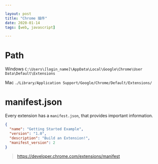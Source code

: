 ```yaml
---

layout: post
title: "Chrome 插件"
date: 2020-01-14
tags: [web, javascript]

---
```


# Path
Windows
`C:\Users\[login_name]\AppData\Local\Google\Chrome\User Data\Default\Extensions`

Mac
`./Library/Application Support/Google/Chrome/Default/Extensions/`

# manifest.json

Every extension has a `manifest.json`, that provides important information.

```json
{
  "name": "Getting Started Example",
  "version": "1.0",
  "description": "Build an Extension!",
  "manifest_version": 2
}
```

> https://developer.chrome.com/extensions/manifest